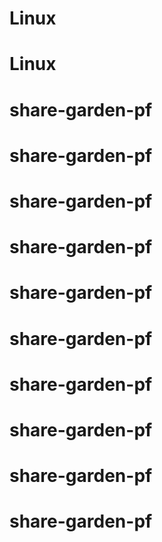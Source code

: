 # Linux
# Linux
# share-garden-pf
# share-garden-pf
# share-garden-pf
# share-garden-pf
# share-garden-pf
# share-garden-pf
# share-garden-pf
# share-garden-pf
# share-garden-pf
# share-garden-pf
